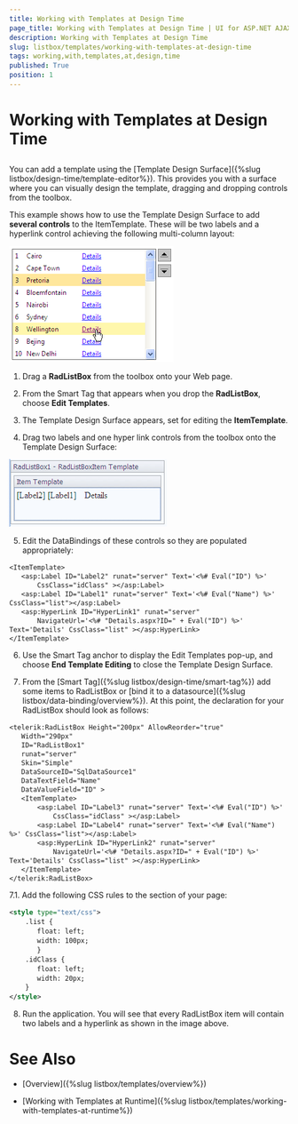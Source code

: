```yaml
---
title: Working with Templates at Design Time
page_title: Working with Templates at Design Time | UI for ASP.NET AJAX Documentation
description: Working with Templates at Design Time
slug: listbox/templates/working-with-templates-at-design-time
tags: working,with,templates,at,design,time
published: True
position: 1
---
```


# Working with Templates at Design Time

## 

You can add a template using the [Template Design Surface]({%slug listbox/design-time/template-editor%}). This provides you with a surface where you can visually design the template, dragging and dropping controls from the toolbox.

This example shows how to use the Template Design Surface to add __several controls__ to the ItemTemplate. These will be two labels and a hyperlink control achieving the following multi-column layout:

![Templates design time](images/listbox_templates_design_time.png)

1. Drag a __RadListBox__ from the toolbox onto your Web page.

2. From the Smart Tag that appears when you drop the __RadListBox__, choose __Edit Templates__.

3. The Template Design Surface appears, set for editing the __ItemTemplate__.

4. Drag two labels and one hyper link controls from the toolbox onto the Template Design Surface:

![Item templates](images/listbox_item_template.png)

5. Edit the DataBindings of these controls so they are populated appropriately:

````ASPNET
<ItemTemplate>
   <asp:Label ID="Label2" runat="server" Text='<%# Eval("ID") %>'
	   CssClass="idClass" ></asp:Label>
   <asp:Label ID="Label1" runat="server" Text='<%# Eval("Name") %>' CssClass="list"></asp:Label>
   <asp:HyperLink ID="HyperLink1" runat="server"
	   NavigateUrl='<%# "Details.aspx?ID=" + Eval("ID") %>' Text='Details' CssClass="list" ></asp:HyperLink>        
</ItemTemplate> 
````

6. Use the Smart Tag anchor to display the Edit Templates pop-up, and choose __End Template Editing__ to close the Template Design Surface.

7. From the [Smart Tag]({%slug listbox/design-time/smart-tag%}) add some items to RadListBox or [bind it to a datasource]({%slug listbox/data-binding/overview%}). At this point, the declaration for your RadListBox should look as follows:

````ASPNET
<telerik:RadListBox Height="200px" AllowReorder="true"
   Width="290px"
   ID="RadListBox1"
   runat="server"
   Skin="Simple"
   DataSourceID="SqlDataSource1"
   DataTextField="Name"
   DataValueField="ID" >    
   <ItemTemplate>
	   <asp:Label ID="Label3" runat="server" Text='<%# Eval("ID") %>'
		   CssClass="idClass" ></asp:Label>
	   <asp:Label ID="Label4" runat="server" Text='<%# Eval("Name") %>' CssClass="list"></asp:Label>
	   <asp:HyperLink ID="HyperLink2" runat="server"
		   NavigateUrl='<%# "Details.aspx?ID=" + Eval("ID") %>' Text='Details' CssClass="list" ></asp:HyperLink>        
   </ItemTemplate>
</telerik:RadListBox> 
````

7.1. Add the following CSS rules to the <head> section of your page:

````XML
<style type="text/css">
	.list {
	   float: left;
	   width: 100px;            
	   }
	.idClass {
	   float: left;
	   width: 20px;
	}
</style> 
````

8. Run the application. You will see that every RadListBox item will contain two labels and a hyperlink as shown in the image above.

# See Also

 * [Overview]({%slug listbox/templates/overview%})

 * [Working with Templates at Runtime]({%slug listbox/templates/working-with-templates-at-runtime%})
